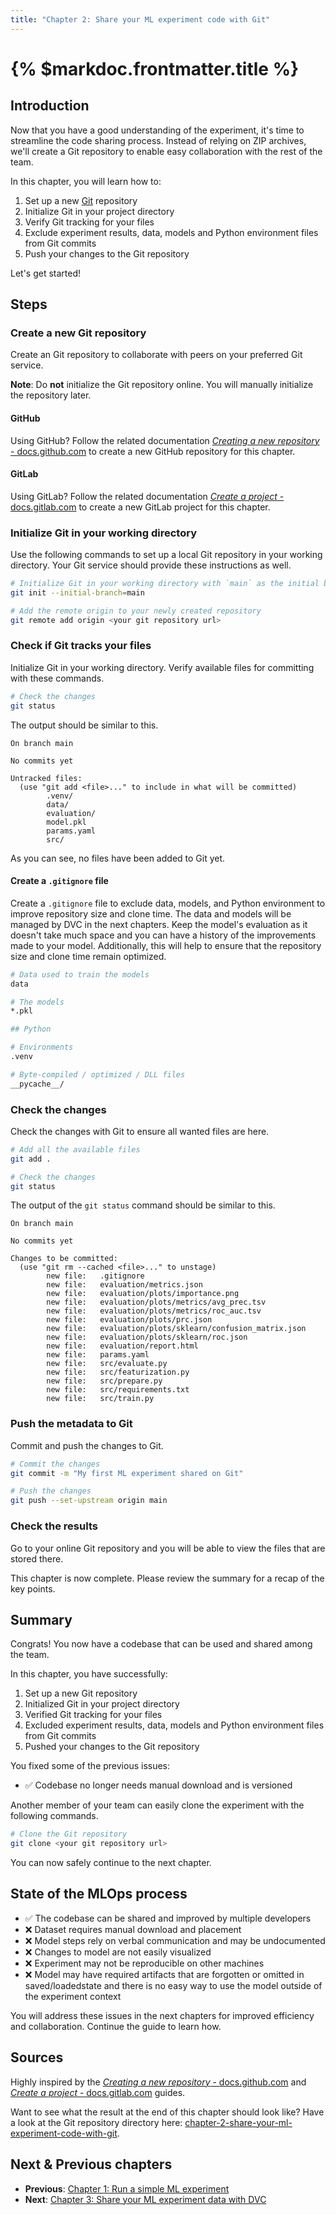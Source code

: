 ```yaml
---
title: "Chapter 2: Share your ML experiment code with Git"
---
```


# {% $markdoc.frontmatter.title %}

## Introduction

Now that you have a good understanding of the experiment, it's time to
streamline the code sharing process. Instead of relying on ZIP archives, we'll
create a Git repository to enable easy collaboration with the rest of the team.

In this chapter, you will learn how to:

1. Set up a new [Git](/get-started/the-tools-used-in-this-guide#git)
   repository
2. Initialize Git in your project directory
3. Verify Git tracking for your files
4. Exclude experiment results, data, models and Python environment files from
   Git commits
5. Push your changes to the Git repository

Let's get started!

## Steps

### Create a new Git repository

Create an Git repository to collaborate with peers on your preferred Git
service.

**Note**: Do **not** initialize the Git repository online. You will manually
initialize the repository later.

#### GitHub

Using GitHub? Follow the related documentation [_Creating a new repository_ -
docs.github.com](https://docs.github.com/en/repositories/creating-and-managing-repositories/creating-a-new-repository)
to create a new GitHub repository for this chapter. 

#### GitLab

Using GitLab? Follow the related documentation [_Create a project_ -
docs.gitlab.com](https://docs.gitlab.com/ee/user/project/working_with_projects.html#create-a-project)
to create a new GitLab project for this chapter.

### Initialize Git in your working directory

Use the following commands to set up a local Git repository in your working
directory. Your Git service should provide these instructions as well.

```sh
# Initialize Git in your working directory with `main` as the initial branch
git init --initial-branch=main

# Add the remote origin to your newly created repository
git remote add origin <your git repository url>
```

### Check if Git tracks your files

Initialize Git in your working directory. Verify available files for committing
with these commands.

```sh
# Check the changes
git status
```

The output should be similar to this.

```
On branch main

No commits yet

Untracked files:
  (use "git add <file>..." to include in what will be committed)
        .venv/
        data/
        evaluation/
        model.pkl
        params.yaml
        src/
```

As you can see, no files have been added to Git yet.

#### Create a `.gitignore` file

Create a `.gitignore` file to exclude data, models, and Python environment to
improve repository size and clone time. The data and models will be managed by
DVC in the next chapters. Keep the model's evaluation as it doesn't take much
space and you can have a history of the improvements made to your model.
Additionally, this will help to ensure that the repository size and clone time
remain optimized.


```sh
# Data used to train the models
data

# The models
*.pkl

## Python

# Environments
.venv

# Byte-compiled / optimized / DLL files
__pycache__/
```

### Check the changes

Check the changes with Git to ensure all wanted files are here.

```sh
# Add all the available files
git add .

# Check the changes
git status
```

The output of the `git status` command should be similar to this.

```
On branch main

No commits yet

Changes to be committed:
  (use "git rm --cached <file>..." to unstage)
        new file:   .gitignore
        new file:   evaluation/metrics.json
        new file:   evaluation/plots/importance.png
        new file:   evaluation/plots/metrics/avg_prec.tsv
        new file:   evaluation/plots/metrics/roc_auc.tsv
        new file:   evaluation/plots/prc.json
        new file:   evaluation/plots/sklearn/confusion_matrix.json
        new file:   evaluation/plots/sklearn/roc.json
        new file:   evaluation/report.html
        new file:   params.yaml
        new file:   src/evaluate.py
        new file:   src/featurization.py
        new file:   src/prepare.py
        new file:   src/requirements.txt
        new file:   src/train.py
```

### Push the metadata to Git

Commit and push the changes to Git.

```sh
# Commit the changes
git commit -m "My first ML experiment shared on Git"

# Push the changes
git push --set-upstream origin main
```

### Check the results

Go to your online Git repository and you will be able to view the files that are stored there.

This chapter is now complete. Please review the summary for a recap of the key points.

## Summary

Congrats! You now have a codebase that can be used and shared among the team.

In this chapter, you have successfully:

1. Set up a new Git repository
2. Initialized Git in your project directory
3. Verified Git tracking for your files
4. Excluded experiment results, data, models and Python environment files from
   Git commits
5. Pushed your changes to the Git repository

You fixed some of the previous issues:

- ✅ Codebase no longer needs manual download and is versioned

Another member of your team can easily clone the experiment
with the following commands.

```sh
# Clone the Git repository
git clone <your git repository url>
```

You can now safely continue to the next chapter.

## State of the MLOps process

- ✅ The codebase can be shared and improved by multiple developers
- ❌ Dataset requires manual download and placement
- ❌ Model steps rely on verbal communication and may be undocumented
- ❌ Changes to model are not easily visualized
- ❌ Experiment may not be reproducible on other machines
- ❌ Model may have required artifacts that are forgotten or omitted in
  saved/loadedstate and there is no easy way to use the model outside of the
  experiment context

You will address these issues in the next chapters for improved efficiency and
collaboration. Continue the guide to learn how.

## Sources

Highly inspired by the [_Creating a new repository_ -
docs.github.com](https://docs.github.com/en/repositories/creating-and-managing-repositories/creating-a-new-repository)
and [_Create a project_ -
docs.gitlab.com](https://docs.gitlab.com/ee/user/project/working_with_projects.html#create-a-project)
guides.

Want to see what the result at the end of this chapter should look like? Have a
look at the Git repository directory here:
[chapter-2-share-your-ml-experiment-code-with-git](https://github.com/csia-pme/a-guide-to-mlops/tree/main/pages/the-guide/chapter-2-share-your-ml-experiment-code-with-git).

## Next & Previous chapters

- **Previous**: [Chapter 1: Run a simple ML
  experiment](/the-guide/chapter-1-run-a-simple-ml-experiment)
- **Next**: [Chapter 3: Share your ML experiment data with
  DVC](/the-guide/chapter-3-share-your-ml-experiment-data-with-dvc)
